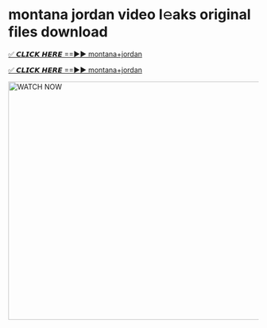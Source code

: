 # montana jordan video l𝚎aks original files download

<p><a href="https://mediafirer.com/montana+jordan&ref=titik" rel="nofollow">✅ 𝘾𝙇𝙄𝘾𝙆 𝙃𝙀𝙍𝙀 ==►► montana+jordan</a></p>

<p><a href="https://mediafirer.com/montana+jordan&ref=titik" rel="nofollow">✅ 𝘾𝙇𝙄𝘾𝙆 𝙃𝙀𝙍𝙀 ==►► montana+jordan</a></p>

<p><a rel="nofollow" title="WATCH NOW" href="https://mediafirer.com/montana+jordan&ref=titik"><img border="montana+jordan" height="480" width="854" title="WATCH NOW" alt="WATCH NOW" src="https://i.imgur.com/WiGg2rx.gif"></a></p>